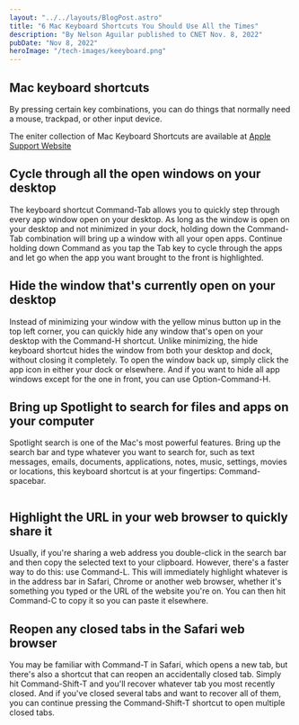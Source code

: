 ```yaml
---
layout: "../../layouts/BlogPost.astro"
title: "6 Mac Keyboard Shortcuts You Should Use All the Times"
description: "By Nelson Aguilar published to CNET Nov. 8, 2022"
pubDate: "Nov 8, 2022"
heroImage: "/tech-images/keeyboard.png"
---
```

<h2>Mac keyboard shortcuts</h2>

<p class='ital'>By pressing certain key combinations, you can do things that normally need a mouse, trackpad, or other input device.</p>
<p>The eniter collection of Mac Keyboard Shortcuts are available at <a href='https://support.apple.com/en-us/HT201236' target="_blank">Apple Support Website</a></p>


<h2>Cycle through all the open windows on your desktop</h2>
<p>The keyboard shortcut <span class='ital'>Command-Tab</span> allows you to quickly step through every app window open on your desktop. As long as the window is open on your desktop and not minimized in your dock, holding down the Command-Tab combination will bring up a window with all your open apps. Continue holding down Command as you tap the Tab key to cycle through the apps and let go when the app you want brought to the front is highlighted.</p>

<h2>Hide the window that's currently open on your desktop</h2>
<p>Instead of minimizing your window with the yellow minus button up in the top left corner, you can quickly hide any window that's open on your desktop with the <span class='ital'>Command-H shortcut</span>. Unlike minimizing, the hide keyboard shortcut hides the window from both your desktop and dock, without closing it completely. To open the window back up, simply click the app icon in either your dock or elsewhere. And if you want to hide all app windows except for the one in front, you can use Option-Command-H.</p>

<h2>Bring up Spotlight to search for files and apps on your computer</h2>
<p>Spotlight search is one of the Mac's most powerful features. Bring up the search bar and type whatever you want to search for, such as text messages, emails, documents, applications, notes, music, settings, movies or locations, this keyboard shortcut is at your fingertips:<span class='ital'> Command-spacebar</span>. </p>
<img src='../../tech-images/search.png' alt=''>

<h2>Highlight the URL in your web browser to quickly share it</h2>
<p>Usually, if you're sharing a web address you double-click in the search bar and then copy the selected text to your clipboard. However, there's a faster way to do this: use <span class='ital'>Command-L</span>. This will immediately highlight whatever is in the address bar in Safari, Chrome or another web browser, whether it's something you typed or the URL of the website you're on. You can then hit Command-C to copy it so you can paste it elsewhere.</p>

<h2>Reopen any closed tabs in the Safari web browser</h2>
<p>You may be familiar with <span class='ital'>Command-T</span> in Safari, which opens a new tab, but there's also a shortcut that can reopen an accidentally closed tab. Simply hit <span class='ital'>Command-Shift-T</span> and you'll recover whatever tab you most recently closed. And if you've closed several tabs and want to recover all of them, you can continue pressing the <span class='ital'>Command-Shift-T</span> shortcut to open multiple closed tabs.</p>


